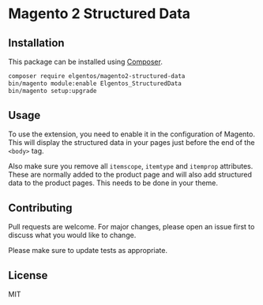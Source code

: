 # Magento 2 Structured Data



## Installation

This package can be installed using [Composer](https://getcomposer.com).

```bash
composer require elgentos/magento2-structured-data
bin/magento module:enable Elgentos_StructuredData
bin/magento setup:upgrade
```

## Usage
To use the extension, you need to enable it in the configuration of Magento. This will display the structured data
in your pages just before the end of the `<body>` tag.

Also make sure you remove all `itemscope`, `itemtype` and `itemprop` attributes. These are normally added to the product
page and will also add structured data to the product pages. This needs to be done in your theme.

## Contributing
Pull requests are welcome. For major changes, please open an issue first to discuss what you would like to change.

Please make sure to update tests as appropriate.

## License
MIT